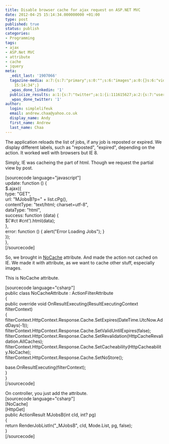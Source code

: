 ```yaml
---
title: Disable browser cache for ajax request on ASP.NET MVC
date: 2012-04-25 15:14:34.000000000 +01:00
type: post
published: true
status: publish
categories:
- Programming
tags:
- ajax
- ASP.Net MVC
- attribute
- cache
- jquery
meta:
  _edit_last: '1907066'
  tagazine-media: a:7:{s:7:"primary";s:0:"";s:6:"images";a:0:{}s:6:"videos";a:0:{}s:11:"image_count";s:1:"0";s:6:"author";s:7:"1907066";s:7:"blog_id";s:7:"1833431";s:9:"mod_stamp";s:19:"2012-04-25
    15:14:34";}
  _wpas_done_linkedin: '1'
  publicize_results: a:1:{s:7:"twitter";a:1:{i:111615627;a:2:{s:7:"user_id";s:10:"andrewchaa";s:7:"post_id";s:18:"195168936009019392";}}}
  _wpas_done_twitter: '1'
author:
  login: simplelifeuk
  email: andrew.chaa@yahoo.co.uk
  display_name: Andy
  first_name: Andrew
  last_name: Chaa
---
```

<p>The application reloads the list of jobs, if any job is reposted or expired. We display different labels, such as "reposted", "expired", depending on the action. It worked well with browsers but IE 8.</p>
<p>Simply, IE was cacheing the part of html. Though we request the partial view by post.</p>
<p>[sourcecode language="javascript"]<br />
update: function () {<br />
    $.ajax({<br />
        type: &quot;GET&quot;,<br />
        url: &quot;MJobsB?p=&quot; + list.cPg(),<br />
        contentType: &quot;text/html; charset=utf-8&quot;,<br />
        dataType: &quot;html&quot;,<br />
        success: function (data) {<br />
            $('#ct #cnt').html(data);<br />
        },<br />
        error: function () { alert(&quot;Error Loading Jobs&quot;); }<br />
    });<br />
},<br />
[/sourcecode]</p>
<p>So, we brought in <a href="http://stackoverflow.com/a/1705113/437961">NoCache</a> attribute. And made the action not cached on IE. We made it with attribute, as we want to cache other stuff, especially images.</p>
<p>This is NoCache attribute.</p>
<p>[sourcecode language="csharp"]<br />
public class NoCacheAttribute : ActionFilterAttribute<br />
{<br />
    public override void OnResultExecuting(ResultExecutingContext filterContext)<br />
    {<br />
        filterContext.HttpContext.Response.Cache.SetExpires(DateTime.UtcNow.AddDays(-1));<br />
        filterContext.HttpContext.Response.Cache.SetValidUntilExpires(false);<br />
        filterContext.HttpContext.Response.Cache.SetRevalidation(HttpCacheRevalidation.AllCaches);<br />
        filterContext.HttpContext.Response.Cache.SetCacheability(HttpCacheability.NoCache);<br />
        filterContext.HttpContext.Response.Cache.SetNoStore();</p>
<p>        base.OnResultExecuting(filterContext);<br />
    }<br />
}<br />
[/sourcecode]</p>
<p>On controller, you just add the attribute.<br />
[sourcecode language="csharp"]<br />
[NoCache]<br />
[HttpGet]<br />
public ActionResult MJobsB(int cId, int? pg)<br />
{<br />
    return RenderJobListIn(&quot;_MJobsB&quot;, cId, Mode.List, pg, false);<br />
}<br />
[/sourcecode]</p>
